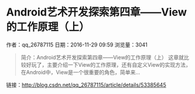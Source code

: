 # Android艺术开发探索第四章——View的工作原理（上）
作者：qq_26787115
日期：2016-11-29 09:59
浏览量：3041
> 简介：Android艺术开发探索第四章——View的工作原理（上）
  这章就比较好玩了，主要介绍一下View的工作原理，还有自定义View的实现方法，在Android中，View是一个很重要的角色，简单来...

 链接：http://blog.csdn.net/qq_26787115/article/details/53385645
